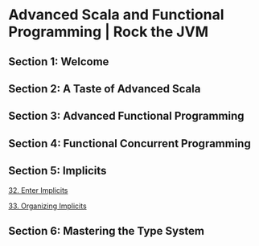 # Advanced Scala and Functional Programming | Rock the JVM
## Section 1: Welcome
## Section 2: A Taste of Advanced Scala
## Section 3: Advanced Functional Programming
## Section 4: Functional Concurrent Programming
## Section 5: Implicits
[32. Enter Implicits](src/main/scala/lectures/part4implicits/L32ImplicitsIntro.scala)

[33. Organizing Implicits](src/main/scala/lectures/part4implicits/L33OrganizingImplicits.scala)
## Section 6: Mastering the Type System